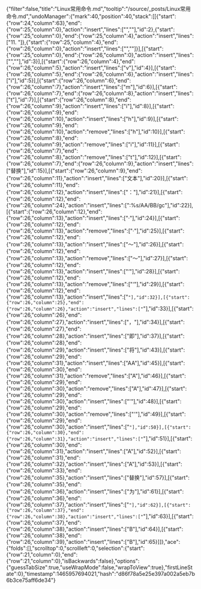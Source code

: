 {"filter":false,"title":"Linux常用命令.md","tooltip":"/source/_posts/Linux常用命令.md","undoManager":{"mark":40,"position":40,"stack":[[{"start":{"row":24,"column":63},"end":{"row":25,"column":0},"action":"insert","lines":["",""],"id":2},{"start":{"row":25,"column":0},"end":{"row":25,"column":4},"action":"insert","lines":["11. "]},{"start":{"row":25,"column":4},"end":{"row":26,"column":0},"action":"insert","lines":["",""]}],[{"start":{"row":25,"column":0},"end":{"row":26,"column":0},"action":"insert","lines":["",""],"id":3}],[{"start":{"row":26,"column":4},"end":{"row":26,"column":5},"action":"insert","lines":["v"],"id":4}],[{"start":{"row":26,"column":5},"end":{"row":26,"column":6},"action":"insert","lines":["i"],"id":5}],[{"start":{"row":26,"column":6},"end":{"row":26,"column":7},"action":"insert","lines":["m"],"id":6}],[{"start":{"row":26,"column":7},"end":{"row":26,"column":8},"action":"insert","lines":["t"],"id":7}],[{"start":{"row":26,"column":8},"end":{"row":26,"column":9},"action":"insert","lines":["i"],"id":8}],[{"start":{"row":26,"column":9},"end":{"row":26,"column":10},"action":"insert","lines":["h"],"id":9}],[{"start":{"row":26,"column":9},"end":{"row":26,"column":10},"action":"remove","lines":["h"],"id":10}],[{"start":{"row":26,"column":8},"end":{"row":26,"column":9},"action":"remove","lines":["i"],"id":11}],[{"start":{"row":26,"column":7},"end":{"row":26,"column":8},"action":"remove","lines":["t"],"id":12}],[{"start":{"row":26,"column":7},"end":{"row":26,"column":9},"action":"insert","lines":["替换"],"id":15}],[{"start":{"row":26,"column":9},"end":{"row":26,"column":11},"action":"insert","lines":["文本"],"id":20}],[{"start":{"row":26,"column":11},"end":{"row":26,"column":12},"action":"insert","lines":["："],"id":21}],[{"start":{"row":26,"column":12},"end":{"row":26,"column":24},"action":"insert","lines":[":%s/AA/BB/gc"],"id":22}],[{"start":{"row":26,"column":12},"end":{"row":26,"column":13},"action":"insert","lines":["·"],"id":24}],[{"start":{"row":26,"column":12},"end":{"row":26,"column":13},"action":"remove","lines":["·"],"id":25}],[{"start":{"row":26,"column":12},"end":{"row":26,"column":13},"action":"insert","lines":["～"],"id":26}],[{"start":{"row":26,"column":12},"end":{"row":26,"column":13},"action":"remove","lines":["～"],"id":27}],[{"start":{"row":26,"column":12},"end":{"row":26,"column":13},"action":"insert","lines":["‘"],"id":28}],[{"start":{"row":26,"column":12},"end":{"row":26,"column":13},"action":"remove","lines":["‘"],"id":29}],[{"start":{"row":26,"column":12},"end":{"row":26,"column":13},"action":"insert","lines":["`"],"id":32}],[{"start":{"row":26,"column":25},"end":{"row":26,"column":26},"action":"insert","lines":["`"],"id":33}],[{"start":{"row":26,"column":26},"end":{"row":26,"column":27},"action":"insert","lines":["，"],"id":34}],[{"start":{"row":26,"column":27},"end":{"row":26,"column":28},"action":"insert","lines":["即"],"id":37}],[{"start":{"row":26,"column":28},"end":{"row":26,"column":29},"action":"insert","lines":["将"],"id":43}],[{"start":{"row":26,"column":29},"end":{"row":26,"column":31},"action":"insert","lines":["AA"],"id":45}],[{"start":{"row":26,"column":30},"end":{"row":26,"column":31},"action":"remove","lines":["A"],"id":46}],[{"start":{"row":26,"column":29},"end":{"row":26,"column":30},"action":"remove","lines":["A"],"id":47}],[{"start":{"row":26,"column":29},"end":{"row":26,"column":30},"action":"insert","lines":["'"],"id":48}],[{"start":{"row":26,"column":29},"end":{"row":26,"column":30},"action":"remove","lines":["'"],"id":49}],[{"start":{"row":26,"column":29},"end":{"row":26,"column":30},"action":"insert","lines":["`"],"id":50}],[{"start":{"row":26,"column":30},"end":{"row":26,"column":31},"action":"insert","lines":["`"],"id":51}],[{"start":{"row":26,"column":30},"end":{"row":26,"column":31},"action":"insert","lines":["A"],"id":52}],[{"start":{"row":26,"column":31},"end":{"row":26,"column":32},"action":"insert","lines":["A"],"id":53}],[{"start":{"row":26,"column":33},"end":{"row":26,"column":35},"action":"insert","lines":["替换"],"id":57}],[{"start":{"row":26,"column":35},"end":{"row":26,"column":36},"action":"insert","lines":["为"],"id":61}],[{"start":{"row":26,"column":36},"end":{"row":26,"column":37},"action":"insert","lines":["`"],"id":62}],[{"start":{"row":26,"column":37},"end":{"row":26,"column":38},"action":"insert","lines":["`"],"id":63}],[{"start":{"row":26,"column":37},"end":{"row":26,"column":38},"action":"insert","lines":["B"],"id":64}],[{"start":{"row":26,"column":38},"end":{"row":26,"column":39},"action":"insert","lines":["B"],"id":65}]]},"ace":{"folds":[],"scrolltop":0,"scrollleft":0,"selection":{"start":{"row":21,"column":0},"end":{"row":21,"column":0},"isBackwards":false},"options":{"guessTabSize":true,"useWrapMode":false,"wrapToView":true},"firstLineState":0},"timestamp":1465957694021,"hash":"d86f78a5e25e397a002a5eb7b6b3ce75aff6de34"}